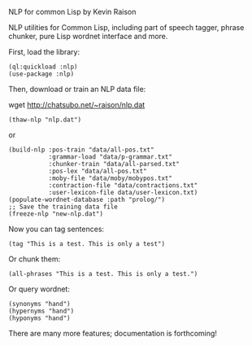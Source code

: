 NLP for common Lisp by Kevin Raison

NLP utilities for Common Lisp, including part of speech tagger, phrase chunker,
pure Lisp wordnet interface and more.

First, load the library:

  ```
  (ql:quickload :nlp)
  (use-package :nlp)
  ```

Then, download or train an NLP data file:

  wget http://chatsubo.net/~raison/nlp.dat

  ```
  (thaw-nlp "nlp.dat")
  ```
or

  ```
  (build-nlp :pos-train "data/all-pos.txt"
             :grammar-load "data/p-grammar.txt"
             :chunker-train "data/all-parsed.txt"
             :pos-lex "data/all-pos.txt"
             :moby-file "data/moby/mobypos.txt"
             :contraction-file "data/contractions.txt"
             :user-lexicon-file data/user-lexicon.txt)
  (populate-wordnet-database :path "prolog/")
  ;; Save the training data file
  (freeze-nlp "new-nlp.dat")
  ```
  
Now you can tag sentences:

  ```
  (tag "This is a test. This is only a test")
  ```

Or chunk them:

  ```
  (all-phrases "This is a test. This is only a test.")
  ```

Or query wordnet:

  ```
  (synonyms "hand")
  (hypernyms "hand")
  (hyponyms "hand")
  ```

There are many more features;  documentation is forthcoming!
